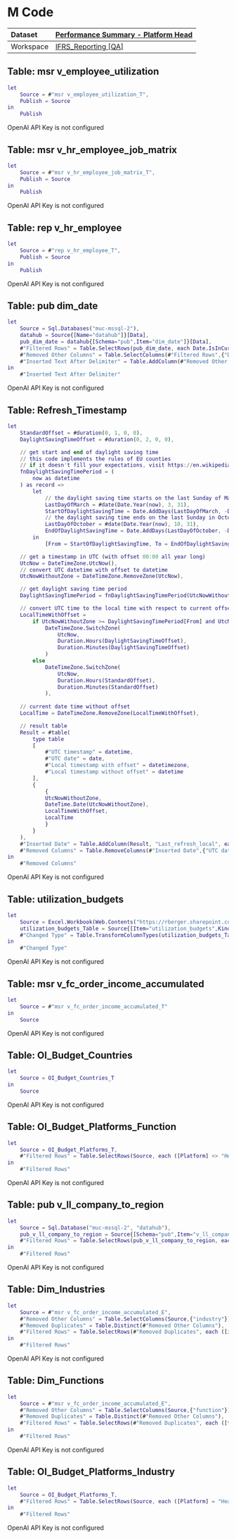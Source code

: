 



# M Code

|Dataset|[Performance Summary - Platform Head](./../Performance-Summary---Platform-Head.md)|
| :--- | :--- |
|Workspace|[IFRS_Reporting [QA]](../../Workspaces/IFRS_Reporting-[QA].md)|

## Table: msr v_employee_utilization


```m
let
    Source = #"msr v_employee_utilization_T",
    Publish = Source
in
    Publish
```

OpenAI API Key is not configured
## Table: msr v_hr_employee_job_matrix


```m
let
    Source = #"msr v_hr_employee_job_matrix_T",
    Publish = Source
in
    Publish
```

OpenAI API Key is not configured
## Table: rep v_hr_employee


```m
let
    Source = #"rep v_hr_employee_T",
    Publish = Source
in
    Publish
```

OpenAI API Key is not configured
## Table: pub dim_date


```m
let
    Source = Sql.Databases("muc-mssql-2"),
    datahub = Source{[Name="datahub"]}[Data],
    pub_dim_date = datahub{[Schema="pub",Item="dim_date"]}[Data],
    #"Filtered Rows" = Table.SelectRows(pub_dim_date, each Date.IsInCurrentYear([Date]) or Date.IsInPreviousYear([Date])),
    #"Removed Other Columns" = Table.SelectColumns(#"Filtered Rows",{"DateKey", "Date", "Day", "Weekday", "WeekDayName", "WeekOfYear", "Month", "MonthName", "Year", "YearMonthnumber", "FirstDayOfMonth", "YearMonthShort", "ISOWeekOfYearNameInCal"}),
    #"Inserted Text After Delimiter" = Table.AddColumn(#"Removed Other Columns", "MonthNameShort", each Text.AfterDelimiter(Text.Proper([YearMonthShort]), "/"), type text)
in
    #"Inserted Text After Delimiter"
```

OpenAI API Key is not configured
## Table: Refresh_Timestamp


```m
let
    StandardOffset = #duration(0, 1, 0, 0),
    DaylightSavingTimeOffset = #duration(0, 2, 0, 0),

    // get start and end of daylight saving time
    // this code implements the rules of EU counties
    // if it doesn't fill your expectations, visit https://en.wikipedia.org/wiki/Daylight_saving_time_by_country and implement your own function
    fnDaylightSavingTimePeriod = (
        now as datetime
    ) as record => 
        let
            // the daylight saving time starts on the last Sunday of March at 1am UTC
            LastDayOfMarch = #date(Date.Year(now), 3, 31),
            StartOfDaylightSavingTime = Date.AddDays(LastDayOfMarch, -Date.DayOfWeek(LastDayOfMarch)) & #time(1, 0, 0),
            // the daylight saving time ends on the last Sunday in October at 1am UTC
            LastDayOfOctober = #date(Date.Year(now), 10, 31),
            EndOfDaylightSavingTime = Date.AddDays(LastDayOfOctober, -Date.DayOfWeek(LastDayOfOctober)) & #time(1, 0, 0)
        in
            [From = StartOfDaylightSavingTime, To = EndOfDaylightSavingTime],

    // get a timestamp in UTC (with offset 00:00 all year long)
    UtcNow = DateTimeZone.UtcNow(),
    // convert UTC datetime with offset to datetime
    UtcNowWithoutZone = DateTimeZone.RemoveZone(UtcNow),

    // get daylight saving time period
    DaylightSavingTimePeriod = fnDaylightSavingTimePeriod(UtcNowWithoutZone),

    // convert UTC time to the local time with respect to current offset
    LocalTimeWithOffset = 
        if UtcNowWithoutZone >= DaylightSavingTimePeriod[From] and UtcNowWithoutZone <= DaylightSavingTimePeriod[To] then
            DateTimeZone.SwitchZone(
                UtcNow, 
                Duration.Hours(DaylightSavingTimeOffset), 
                Duration.Minutes(DaylightSavingTimeOffset)
            )
        else
            DateTimeZone.SwitchZone(
                UtcNow, 
                Duration.Hours(StandardOffset), 
                Duration.Minutes(StandardOffset)
            ),
    
    // current date time without offset
    LocalTime = DateTimeZone.RemoveZone(LocalTimeWithOffset),

    // result table
    Result = #table(
        type table
        [
            #"UTC timestamp" = datetime, 
            #"UTC date" = date,
            #"Local timestamp with offset" = datetimezone,
            #"Local timestamp without offset" = datetime
        ], 
        {
            {
            UtcNowWithoutZone,
            DateTime.Date(UtcNowWithoutZone),
            LocalTimeWithOffset,
            LocalTime
            }
        }
    ),
    #"Inserted Date" = Table.AddColumn(Result, "Last_refresh_local", each DateTime.Date([Local timestamp without offset]), type date),
    #"Removed Columns" = Table.RemoveColumns(#"Inserted Date",{"UTC date", "Local timestamp without offset"})
in
    #"Removed Columns"
```

OpenAI API Key is not configured
## Table: utilization_budgets


```m
let
    Source = Excel.Workbook(Web.Contents("https://rberger.sharepoint.com/sites/Reports-Utilization/Shared%20Documents/Report_Utilization/Data/utilization_budgets.xlsx"), null, true),
    utilization_budgets_Table = Source{[Item="utilization_budgets",Kind="Table"]}[Data],
    #"Changed Type" = Table.TransformColumnTypes(utilization_budgets_Table,{{"country_code_iso3", type text}, {"jobcode_id", type text}, {"jobcode", type text}, {"job_short", type text}, {"utilization_target", type number}})
in
    #"Changed Type"
```

OpenAI API Key is not configured
## Table: msr v_fc_order_income_accumulated


```m
let
    Source = #"msr v_fc_order_income_accumulated_T"
in
    Source
```

OpenAI API Key is not configured
## Table: OI_Budget_Countries


```m
let
    Source = OI_Budget_Countries_T
in
    Source
```

OpenAI API Key is not configured
## Table: OI_Budget_Platforms_Function


```m
let
    Source = OI_Budget_Platforms_T,
    #"Filtered Rows" = Table.SelectRows(Source, each ([Platform] <> "Health & Consumer" and [Platform] <> "Industrials" and [Platform] <> "Regulated & Infrastructure" and [Platform] <> "Services"))
in
    #"Filtered Rows"
```

OpenAI API Key is not configured
## Table: pub v_ll_company_to_region


```m
let
    Source = Sql.Database("muc-mssql-2", "datahub"),
    pub_v_ll_company_to_region = Source{[Schema="pub",Item="v_ll_company_to_region"]}[Data],
    #"Filtered Rows" = Table.SelectRows(pub_v_ll_company_to_region, each ([company_id] <> "77"))
in
    #"Filtered Rows"
```

OpenAI API Key is not configured
## Table: Dim_Industries


```m
let
    Source = #"msr v_fc_order_income_accumulated_E",
    #"Removed Other Columns" = Table.SelectColumns(Source,{"industry"}),
    #"Removed Duplicates" = Table.Distinct(#"Removed Other Columns"),
    #"Filtered Rows" = Table.SelectRows(#"Removed Duplicates", each ([industry] <> "Not assigned"))
in
    #"Filtered Rows"
```

OpenAI API Key is not configured
## Table: Dim_Functions


```m
let
    Source = #"msr v_fc_order_income_accumulated_E",
    #"Removed Other Columns" = Table.SelectColumns(Source,{"function"}),
    #"Removed Duplicates" = Table.Distinct(#"Removed Other Columns"),
    #"Filtered Rows" = Table.SelectRows(#"Removed Duplicates", each ([function] <> "Not assigned"))
in
    #"Filtered Rows"
```

OpenAI API Key is not configured
## Table: OI_Budget_Platforms_Industry


```m
let
    Source = OI_Budget_Platforms_T,
    #"Filtered Rows" = Table.SelectRows(Source, each ([Platform] = "Health & Consumer" or [Platform] = "Industrials" or [Platform] = "Regulated & Infrastructure" or [Platform] = "Services"))
in
    #"Filtered Rows"
```

OpenAI API Key is not configured